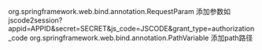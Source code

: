 org.springframework.web.bind.annotation.RequestParam 添加参数如
jscode2session?appid=APPID&secret=SECRET&js_code=JSCODE&grant_type=authorization_code
org.springframework.web.bind.annotation.PathVariable 添加path路径